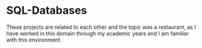 # SQL-Databases
These projects are related to each other and the topic was a restaurant, as I have worked in this domain through my academic years and I am familiar with this environment.

